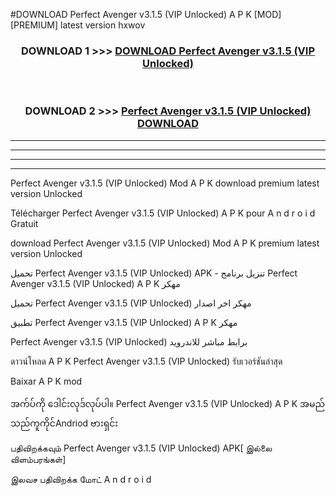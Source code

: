 #DOWNLOAD Perfect Avenger  v3.1.5 (VIP Unlocked) A P K [MOD] [PREMIUM] latest version hxwov



<div align="center">

<h3>DOWNLOAD 1 >>> <a href="https://teeasianyam.web.app?sq=Perfect Avenger  v3.1.5 (VIP Unlocked)">DOWNLOAD Perfect Avenger  v3.1.5 (VIP Unlocked) </a></h3><br>

<h3>DOWNLOAD 2 >>> <a href="https://teeasianyam.web.app?sq=Perfect Avenger  v3.1.5 (VIP Unlocked) ">Perfect Avenger  v3.1.5 (VIP Unlocked)  DOWNLOAD </a></h3>

</div>


----------------------------------------------------------

----------------------------------------------------------

----------------------------------------------------------

----------------------------------------------------------


Perfect Avenger  v3.1.5 (VIP Unlocked)  Mod A P K download premium latest version Unlocked

Télécharger Perfect Avenger  v3.1.5 (VIP Unlocked)  A P K pour A n d r o i d Gratuit

download Perfect Avenger  v3.1.5 (VIP Unlocked)  Mod A P K premium latest version Unlocked

تحميل Perfect Avenger  v3.1.5 (VIP Unlocked)  APK - تنزيل برنامج Perfect Avenger  v3.1.5 (VIP Unlocked)  A P K مهكر

تحميل Perfect Avenger  v3.1.5 (VIP Unlocked)  مهكر اخر اصدار

تطبيق Perfect Avenger  v3.1.5 (VIP Unlocked)  A P K مهكر

Perfect Avenger  v3.1.5 (VIP Unlocked)  برابط مباشر للاندرويد

ดาวน์โหลด A P K Perfect Avenger  v3.1.5 (VIP Unlocked)  รับเวอร์ชันล่าสุด

Baixar A P K mod

အက်ပ်ကို ဒေါင်းလုဒ်လုပ်ပါ။ Perfect Avenger  v3.1.5 (VIP Unlocked)  A P K အမည်သည်ကူကိုင်Andriod ဗားရှင်း

பதிவிறக்கவும் Perfect Avenger  v3.1.5 (VIP Unlocked)  APK[ இல்லை விளம்பரங்கள்] 
 
இலவச பதிவிறக்க மோட் A n d r o i d



